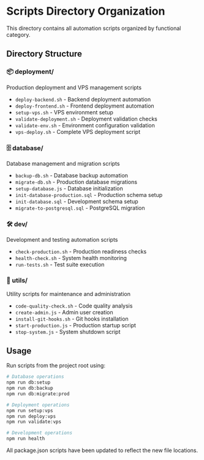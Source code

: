 # Scripts Directory Organization

This directory contains all automation scripts organized by functional category.

## Directory Structure

### 📦 deployment/
Production deployment and VPS management scripts
- `deploy-backend.sh` - Backend deployment automation
- `deploy-frontend.sh` - Frontend deployment automation  
- `setup-vps.sh` - VPS environment setup
- `validate-deployment.sh` - Deployment validation checks
- `validate-env.sh` - Environment configuration validation
- `vps-deploy.sh` - Complete VPS deployment script

### 🗄️ database/
Database management and migration scripts
- `backup-db.sh` - Database backup automation
- `migrate-db.sh` - Production database migrations
- `setup-database.js` - Database initialization
- `init-database-production.sql` - Production schema setup
- `init-database.sql` - Development schema setup
- `migrate-to-postgresql.sql` - PostgreSQL migration

### 🛠️ dev/
Development and testing automation scripts
- `check-production.sh` - Production readiness checks
- `health-check.sh` - System health monitoring
- `run-tests.sh` - Test suite execution

### 🔧 utils/
Utility scripts for maintenance and administration
- `code-quality-check.sh` - Code quality analysis
- `create-admin.js` - Admin user creation
- `install-git-hooks.sh` - Git hooks installation
- `start-production.js` - Production startup script
- `stop-system.js` - System shutdown script

## Usage

Run scripts from the project root using:
```bash
# Database operations
npm run db:setup
npm run db:backup
npm run db:migrate:prod

# Deployment operations  
npm run setup:vps
npm run deploy:vps
npm run validate:vps

# Development operations
npm run health
```

All package.json scripts have been updated to reflect the new file locations.